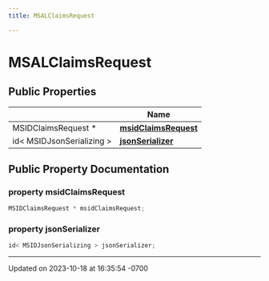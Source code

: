 ```yaml
---
title: MSALClaimsRequest

---
```


# MSALClaimsRequest





## Public Properties

|                | Name           |
| -------------- | -------------- |
| MSIDClaimsRequest * | **[msidClaimsRequest](Classes/class_m_s_a_l_claims_request.md#property-msidclaimsrequest)**  |
| id< MSIDJsonSerializing > | **[jsonSerializer](Classes/class_m_s_a_l_claims_request.md#property-jsonserializer)**  |

## Public Property Documentation

### property msidClaimsRequest

```objective-c
MSIDClaimsRequest * msidClaimsRequest;
```


### property jsonSerializer

```objective-c
id< MSIDJsonSerializing > jsonSerializer;
```


-------------------------------

Updated on 2023-10-18 at 16:35:54 -0700